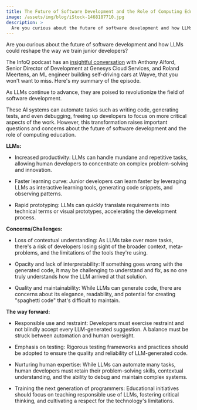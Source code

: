 ```yaml
---
title: The Future of Software Development and the Role of Computing Education with LLMs
image: /assets/img/blog/iStock-1468187710.jpg
description: >
  Are you curious about the future of software development and how LLMs could reshape the way we train junior developers? <!--more-->
---
```


Are you curious about the future of software development and how LLMs could reshape the way we train junior developers?

The InfoQ podcast has an <a href="https://www.infoq.com/podcasts/llms-programming-tasks-training-developers/">insightful conversation</a> with Anthony Alford, Senior Director of Development at Genesys Cloud Services, and Roland Meertens, an ML engineer building self-driving cars at Wayve, that you won't want to miss. Here's my summary of the episode.

<!--more-->

As LLMs continue to advance, they are poised to revolutionize the field of software development. 

These AI systems can automate tasks such as writing code, generating tests, and even debugging, freeing up developers to focus on more critical aspects of the work. However, this transformation raises important questions and concerns about the future of software development and the role of computing education.

<b>LLMs:</b>

- Increased productivity: LLMs can handle mundane and repetitive tasks, allowing human developers to concentrate on complex problem-solving and innovation.

- Faster learning curve: Junior developers can learn faster by leveraging LLMs as interactive learning tools, generating code snippets, and observing patterns.

- Rapid prototyping: LLMs can quickly translate requirements into technical terms or visual prototypes, accelerating the development process.

<b>Concerns/Challenges:</b>

- Loss of contextual understanding: As LLMs take over more tasks, there's a risk of developers losing sight of the broader context, meta-problems, and the limitations of the tools they're using.

- Opacity and lack of interpretability: If something goes wrong with the generated code, it may be challenging to understand and fix, as no one truly understands how the LLM arrived at that solution.

- Quality and maintainability: While LLMs can generate code, there are concerns about its elegance, readability, and potential for creating "spaghetti code" that's difficult to maintain.

<b>The way forward:</b>

- Responsible use and restraint: Developers must exercise restraint and not blindly accept every LLM-generated suggestion. A balance must be struck between automation and human oversight.

- Emphasis on testing: Rigorous testing frameworks and practices should be adopted to ensure the quality and reliability of LLM-generated code.

- Nurturing human expertise: While LLMs can automate many tasks, human developers must retain their problem-solving skills, contextual understanding, and the ability to debug and maintain complex systems.

- Training the next generation of programmers: Educational initiatives should focus on teaching responsible use of LLMs, fostering critical thinking, and cultivating a respect for the technology's limitations.
